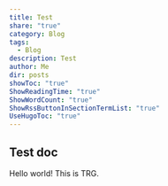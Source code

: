```yaml
---
title: Test
share: "true"
category: Blog
tags:
  - Blog
description: Test
author: Me
dir: posts
showToc: "true"
ShowReadingTime: "true"
ShowWordCount: "true"
ShowRssButtonInSectionTermList: "true"
UseHugoToc: "true"
---
```


## Test doc
Hello world!
This is TRG.
